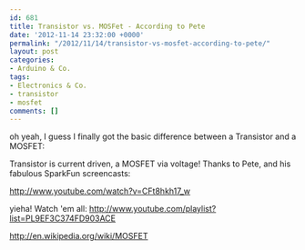 ```yaml
---
id: 681
title: Transistor vs. MOSFet - According to Pete
date: '2012-11-14 23:32:00 +0000'
permalink: "/2012/11/14/transistor-vs-mosfet-according-to-pete/"
layout: post
categories:
- Arduino & Co.
tags:
- Electronics & Co.
- transistor
- mosfet
comments: []
---
```

oh yeah, I guess I finally got the basic difference between a Transistor and a MOSFET:

Transistor is current driven, a MOSFET via voltage! Thanks to Pete, and his fabulous SparkFun screencasts:

<http://www.youtube.com/watch?v=CFt8hkh17_w>

yieha! Watch 'em all: <http://www.youtube.com/playlist?list=PL9EF3C374FD903ACE>

<http://en.wikipedia.org/wiki/MOSFET>
